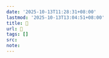 ```yaml
---
date: '2025-10-13T11:28:31+08:00'
lastmod: '2025-10-13T13:04:51+08:00'
title: 󰝛
url: 󰝛
tags: []
src:
note:
---
```

